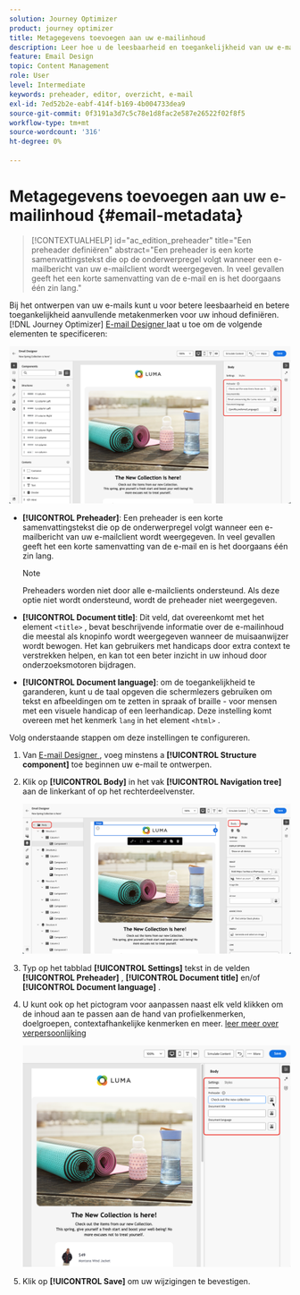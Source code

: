 ```yaml
---
solution: Journey Optimizer
product: journey optimizer
title: Metagegevens toevoegen aan uw e-mailinhoud
description: Leer hoe u de leesbaarheid en toegankelijkheid van uw e-mailinhoud kunt verbeteren met metagegevens in Journey Optimizer
feature: Email Design
topic: Content Management
role: User
level: Intermediate
keywords: preheader, editor, overzicht, e-mail
exl-id: 7ed52b2e-eabf-414f-b169-4b004733dea9
source-git-commit: 0f3191a3d7c5c78e1d8fac2e587e26522f02f8f5
workflow-type: tm+mt
source-wordcount: '316'
ht-degree: 0%

---
```


# Metagegevens toevoegen aan uw e-mailinhoud {#email-metadata}

>[!CONTEXTUALHELP]
>id="ac_edition_preheader"
>title="Een preheader definiëren"
>abstract="Een preheader is een korte samenvattingstekst die op de onderwerpregel volgt wanneer een e-mailbericht van uw e-mailclient wordt weergegeven. In veel gevallen geeft het een korte samenvatting van de e-mail en is het doorgaans één zin lang."

Bij het ontwerpen van uw e-mails kunt u voor betere leesbaarheid en betere toegankelijkheid aanvullende metakenmerken voor uw inhoud definiëren. [!DNL Journey Optimizer] [ E-mail Designer ](get-started-email-design.md) laat u toe om de volgende elementen te specificeren:

![](assets/email_body_settings_ex.png)

* **[!UICONTROL Preheader]**: Een preheader is een korte samenvattingstekst die op de onderwerpregel volgt wanneer een e-mailbericht van uw e-mailclient wordt weergegeven. In veel gevallen geeft het een korte samenvatting van de e-mail en is het doorgaans één zin lang.

  >[!NOTE]
  >
  >Preheaders worden niet door alle e-mailclients ondersteund. Als deze optie niet wordt ondersteund, wordt de preheader niet weergegeven.

* **[!UICONTROL Document title]**: Dit veld, dat overeenkomt met het element `<title>` , bevat beschrijvende informatie over de e-mailinhoud die meestal als knopinfo wordt weergegeven wanneer de muisaanwijzer wordt bewogen. Het kan gebruikers met handicaps door extra context te verstrekken helpen, en kan tot een beter inzicht in uw inhoud door onderzoeksmotoren bijdragen.

* **[!UICONTROL Document language]**: om de toegankelijkheid te garanderen, kunt u de taal opgeven die schermlezers gebruiken om tekst en afbeeldingen om te zetten in spraak of braille - voor mensen met een visuele handicap of een leerhandicap. Deze instelling komt overeen met het kenmerk `lang` in het element `<html>` .

Volg onderstaande stappen om deze instellingen te configureren.

1. Van [ E-mail Designer ](content-from-scratch.md), voeg minstens a **[!UICONTROL Structure component]** toe beginnen uw e-mail te ontwerpen.

1. Klik op **[!UICONTROL Body]** in het vak **[!UICONTROL Navigation tree]** aan de linkerkant of op het rechterdeelvenster.

   ![](assets/email_body.png)

1. Typ op het tabblad **[!UICONTROL Settings]** tekst in de velden **[!UICONTROL Preheader]** , **[!UICONTROL Document title]** en/of **[!UICONTROL Document language]** .

1. U kunt ook op het pictogram voor aanpassen naast elk veld klikken om de inhoud aan te passen aan de hand van profielkenmerken, doelgroepen, contextafhankelijke kenmerken en meer. [ leer meer over verpersoonlijking ](../personalization/personalization-build-expressions.md)

   ![](assets/email_body_settings.png)

1. Klik op **[!UICONTROL Save]** om uw wijzigingen te bevestigen.